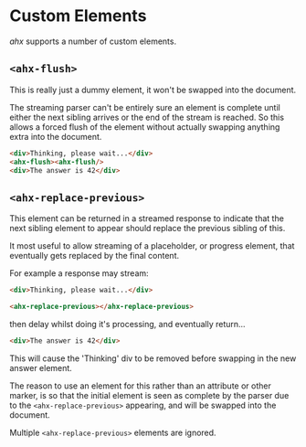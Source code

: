 # Custom Elements

_ahx_ supports a number of custom elements.

## `<ahx-flush>`

This is really just a dummy element, it won't be swapped into the document.

The streaming parser can't be entirely sure an element is complete until either
the next sibling arrives or the end of the stream is reached. So this allows a
forced flush of the element without actually swapping anything extra into the
document.

```html
<div>Thinking, please wait...</div>
<ahx-flush><ahx-flush/>
<div>The answer is 42</div>
```

## `<ahx-replace-previous>`

This element can be returned in a streamed response to indicate that the next
sibling element to appear should replace the previous sibling of this.

It most useful to allow streaming of a placeholder, or progress element, that
eventually gets replaced by the final content.

For example a response may stream:

```html
<div>Thinking, please wait...</div>

<ahx-replace-previous></ahx-replace-previous>
```

then delay whilst doing it's processing, and eventually return...

```html
<div>The answer is 42</div>
```

This will cause the 'Thinking' div to be removed before swapping in the new
answer element.

The reason to use an element for this rather than an attribute or other marker,
is so that the initial element is seen as complete by the parser due to the
`<ahx-replace-previous>` appearing, and will be swapped into the document.

Multiple `<ahx-replace-previous>` elements are ignored.
